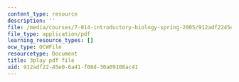 ```yaml
---
content_type: resource
description: ''
file: /media/courses/7-014-introductory-biology-spring-2005/912adf2245e06a41f08d30a09108ac41_zIXGgyOwtUk.pdf
file_type: application/pdf
learning_resource_types: []
ocw_type: OCWFile
resourcetype: Document
title: 3play pdf file
uid: 912adf22-45e0-6a41-f08d-30a09108ac41
---
```

